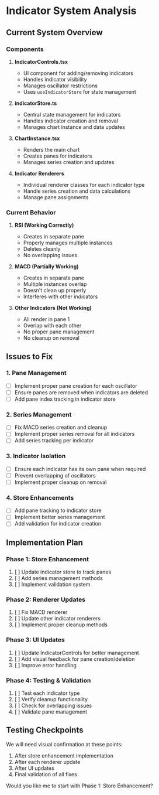 # Indicator System Analysis

## Current System Overview

### Components

1. **IndicatorControls.tsx**

   - UI component for adding/removing indicators
   - Handles indicator visibility
   - Manages oscillator restrictions
   - Uses `useIndicatorStore` for state management

2. **indicatorStore.ts**

   - Central state management for indicators
   - Handles indicator creation and removal
   - Manages chart instance and data updates

3. **ChartInstance.tsx**

   - Renders the main chart
   - Creates panes for indicators
   - Manages series creation and updates

4. **Indicator Renderers**
   - Individual renderer classes for each indicator type
   - Handle series creation and data calculations
   - Manage pane assignments

### Current Behavior

1. **RSI (Working Correctly)**

   - Creates in separate pane
   - Properly manages multiple instances
   - Deletes cleanly
   - No overlapping issues

2. **MACD (Partially Working)**

   - Creates in separate pane
   - Multiple instances overlap
   - Doesn't clean up properly
   - Interferes with other indicators

3. **Other Indicators (Not Working)**
   - All render in pane 1
   - Overlap with each other
   - No proper pane management
   - No cleanup on removal

## Issues to Fix

### 1. Pane Management

- [ ] Implement proper pane creation for each oscillator
- [ ] Ensure panes are removed when indicators are deleted
- [ ] Add pane index tracking in indicator store

### 2. Series Management

- [ ] Fix MACD series creation and cleanup
- [ ] Implement proper series removal for all indicators
- [ ] Add series tracking per indicator

### 3. Indicator Isolation

- [ ] Ensure each indicator has its own pane when required
- [ ] Prevent overlapping of oscillators
- [ ] Implement proper cleanup on removal

### 4. Store Enhancements

- [ ] Add pane tracking to indicator store
- [ ] Implement better series management
- [ ] Add validation for indicator creation

## Implementation Plan

### Phase 1: Store Enhancement

1. [ ] Update indicator store to track panes
2. [ ] Add series management methods
3. [ ] Implement validation system

### Phase 2: Renderer Updates

1. [ ] Fix MACD renderer
2. [ ] Update other indicator renderers
3. [ ] Implement proper cleanup methods

### Phase 3: UI Updates

1. [ ] Update IndicatorControls for better management
2. [ ] Add visual feedback for pane creation/deletion
3. [ ] Improve error handling

### Phase 4: Testing & Validation

1. [ ] Test each indicator type
2. [ ] Verify cleanup functionality
3. [ ] Check for overlapping issues
4. [ ] Validate pane management

## Testing Checkpoints

We will need visual confirmation at these points:

1. After store enhancement implementation
2. After each renderer update
3. After UI updates
4. Final validation of all fixes

Would you like me to start with Phase 1: Store Enhancement?
